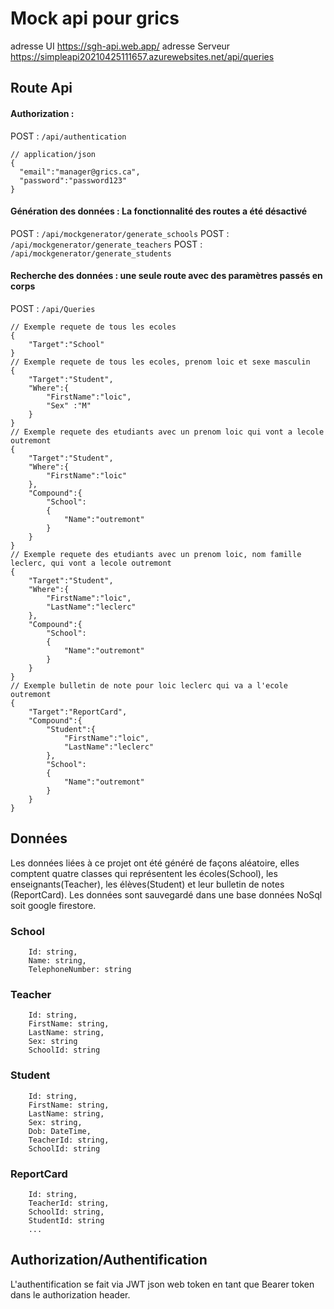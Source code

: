 # Mock api pour grics
adresse UI https://sgh-api.web.app/
adresse Serveur https://simpleapi20210425111657.azurewebsites.net/api/queries
## Route Api
#### Authorization : 
POST : `/api/authentication`
```
// application/json
{
  "email":"manager@grics.ca",
  "password":"password123"
}
```
#### Génération des données : La fonctionnalité des routes a été désactivé
POST : `/api/mockgenerator/generate_schools`
POST : `/api/mockgenerator/generate_teachers`
POST : `/api/mockgenerator/generate_students`

#### Recherche des données : une seule route avec des paramètres passés en corps
POST : `/api/Queries`
```
// Exemple requete de tous les ecoles
{   
    "Target":"School"
}
// Exemple requete de tous les ecoles, prenom loic et sexe masculin
{   
    "Target":"Student",
    "Where":{
        "FirstName":"loic",
        "Sex" :"M"
    }
}
// Exemple requete des etudiants avec un prenom loic qui vont a lecole outremont
{   
    "Target":"Student",
    "Where":{
        "FirstName":"loic"
    },
    "Compound":{
        "School":
        {
            "Name":"outremont"
        }
    }
}
// Exemple requete des etudiants avec un prenom loic, nom famille leclerc, qui vont a lecole outremont
{   
    "Target":"Student",
    "Where":{
        "FirstName":"loic",
        "LastName":"leclerc"
    },
    "Compound":{
        "School":
        {
            "Name":"outremont"
        }
    }
}
// Exemple bulletin de note pour loic leclerc qui va a l'ecole outremont
{   
    "Target":"ReportCard",
    "Compound":{
        "Student":{
            "FirstName":"loic",
            "LastName":"leclerc"
        },
        "School":
        {
            "Name":"outremont"
        }
    }
}
```
## Données
Les données liées à ce projet ont été généré de façons aléatoire, elles comptent quatre classes qui représentent les écoles(School), les enseignants(Teacher), les élèves(Student) et leur bulletin de notes (ReportCard).
Les données sont sauvegardé dans une base données NoSql soit google firestore.
### School
```
    Id: string,
    Name: string,
    TelephoneNumber: string
```
### Teacher
```
    Id: string,
    FirstName: string,
    LastName: string,
    Sex: string
    SchoolId: string
```
### Student
```
    Id: string,
    FirstName: string,
    LastName: string,
    Sex: string,
    Dob: DateTime,
    TeacherId: string,
    SchoolId: string
```
### ReportCard
```
    Id: string,
    TeacherId: string,
    SchoolId: string,
    StudentId: string
    ...
```

## Authorization/Authentification
L'authentification se fait via JWT json web token en tant que Bearer token dans le authorization header.

